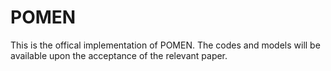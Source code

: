 # POMEN
This is the offical implementation of POMEN. The codes and models will be available upon the acceptance of the relevant paper.
